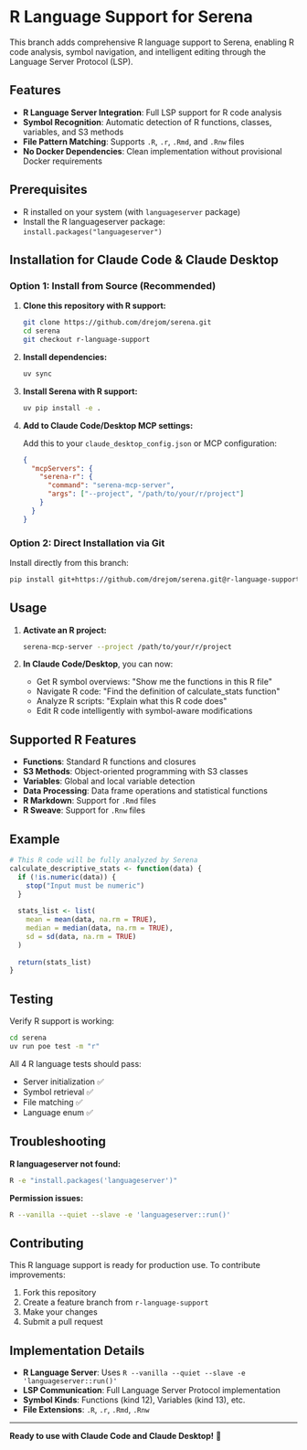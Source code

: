 # R Language Support for Serena

This branch adds comprehensive R language support to Serena, enabling R code analysis, symbol navigation, and intelligent editing through the Language Server Protocol (LSP).

## Features

- **R Language Server Integration**: Full LSP support for R code analysis
- **Symbol Recognition**: Automatic detection of R functions, classes, variables, and S3 methods
- **File Pattern Matching**: Supports `.R`, `.r`, `.Rmd`, and `.Rnw` files
- **No Docker Dependencies**: Clean implementation without provisional Docker requirements

## Prerequisites

- R installed on your system (with `languageserver` package)
- Install the R languageserver package: `install.packages("languageserver")`

## Installation for Claude Code & Claude Desktop

### Option 1: Install from Source (Recommended)

1. **Clone this repository with R support:**
   ```bash
   git clone https://github.com/drejom/serena.git
   cd serena
   git checkout r-language-support
   ```

2. **Install dependencies:**
   ```bash
   uv sync
   ```

3. **Install Serena with R support:**
   ```bash
   uv pip install -e .
   ```

4. **Add to Claude Code/Desktop MCP settings:**

   Add this to your `claude_desktop_config.json` or MCP configuration:
   ```json
   {
     "mcpServers": {
       "serena-r": {
         "command": "serena-mcp-server",
         "args": ["--project", "/path/to/your/r/project"]
       }
     }
   }
   ```

### Option 2: Direct Installation via Git

Install directly from this branch:

```bash
pip install git+https://github.com/drejom/serena.git@r-language-support
```

## Usage

1. **Activate an R project:**
   ```bash
   serena-mcp-server --project /path/to/your/r/project
   ```

2. **In Claude Code/Desktop**, you can now:
   - Get R symbol overviews: "Show me the functions in this R file"
   - Navigate R code: "Find the definition of calculate_stats function"
   - Analyze R scripts: "Explain what this R code does"
   - Edit R code intelligently with symbol-aware modifications

## Supported R Features

- **Functions**: Standard R functions and closures
- **S3 Methods**: Object-oriented programming with S3 classes
- **Variables**: Global and local variable detection
- **Data Processing**: Data frame operations and statistical functions
- **R Markdown**: Support for `.Rmd` files
- **R Sweave**: Support for `.Rnw` files

## Example

```r
# This R code will be fully analyzed by Serena
calculate_descriptive_stats <- function(data) {
  if (!is.numeric(data)) {
    stop("Input must be numeric")
  }
  
  stats_list <- list(
    mean = mean(data, na.rm = TRUE),
    median = median(data, na.rm = TRUE),
    sd = sd(data, na.rm = TRUE)
  )
  
  return(stats_list)
}
```

## Testing

Verify R support is working:

```bash
cd serena
uv run poe test -m "r"
```

All 4 R language tests should pass:
- Server initialization ✅
- Symbol retrieval ✅  
- File matching ✅
- Language enum ✅

## Troubleshooting

**R languageserver not found:**
```bash
R -e "install.packages('languageserver')"
```

**Permission issues:**
```bash
R --vanilla --quiet --slave -e 'languageserver::run()'
```

## Contributing

This R language support is ready for production use. To contribute improvements:

1. Fork this repository
2. Create a feature branch from `r-language-support`
3. Make your changes
4. Submit a pull request

## Implementation Details

- **R Language Server**: Uses `R --vanilla --quiet --slave -e 'languageserver::run()'`
- **LSP Communication**: Full Language Server Protocol implementation
- **Symbol Kinds**: Functions (kind 12), Variables (kind 13), etc.
- **File Extensions**: `.R`, `.r`, `.Rmd`, `.Rnw`

---

**Ready to use with Claude Code and Claude Desktop!** 🎉